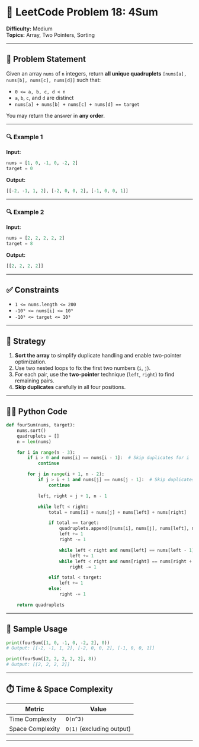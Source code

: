 
# 🧮 LeetCode Problem 18: 4Sum

**Difficulty:** Medium  
**Topics:** Array, Two Pointers, Sorting

---

## 📘 Problem Statement

Given an array `nums` of `n` integers, return **all unique quadruplets** `[nums[a], nums[b], nums[c], nums[d]]` such that:

- `0 <= a, b, c, d < n`
- `a`, `b`, `c`, and `d` are distinct
- `nums[a] + nums[b] + nums[c] + nums[d] == target`

You may return the answer in **any order**.

---

### 🔍 Example 1

**Input:**
```python
nums = [1, 0, -1, 0, -2, 2]
target = 0
```

**Output:**
```python
[[-2, -1, 1, 2], [-2, 0, 0, 2], [-1, 0, 0, 1]]
```

---

### 🔍 Example 2

**Input:**
```python
nums = [2, 2, 2, 2, 2]
target = 8
```

**Output:**
```python
[[2, 2, 2, 2]]
```

---

## ✅ Constraints

- `1 <= nums.length <= 200`
- `-10⁹ <= nums[i] <= 10⁹`
- `-10⁹ <= target <= 10⁹`

---

## 🧠 Strategy

1. **Sort the array** to simplify duplicate handling and enable two-pointer optimization.
2. Use two nested loops to fix the first two numbers (`i`, `j`).
3. For each pair, use the **two-pointer** technique (`left`, `right`) to find remaining pairs.
4. **Skip duplicates** carefully in all four positions.

---

## 🧑‍💻 Python Code

```python
def fourSum(nums, target):
    nums.sort()
    quadruplets = []
    n = len(nums)

    for i in range(n - 3):
        if i > 0 and nums[i] == nums[i - 1]:  # Skip duplicates for i
            continue

        for j in range(i + 1, n - 2):
            if j > i + 1 and nums[j] == nums[j - 1]:  # Skip duplicates for j
                continue

            left, right = j + 1, n - 1

            while left < right:
                total = nums[i] + nums[j] + nums[left] + nums[right]

                if total == target:
                    quadruplets.append([nums[i], nums[j], nums[left], nums[right]])
                    left += 1
                    right -= 1

                    while left < right and nums[left] == nums[left - 1]:  # Skip duplicates for left
                        left += 1
                    while left < right and nums[right] == nums[right + 1]:  # Skip duplicates for right
                        right -= 1

                elif total < target:
                    left += 1
                else:
                    right -= 1

    return quadruplets
```

---

## 🧪 Sample Usage

```python
print(fourSum([1, 0, -1, 0, -2, 2], 0))
# Output: [[-2, -1, 1, 2], [-2, 0, 0, 2], [-1, 0, 0, 1]]

print(fourSum([2, 2, 2, 2, 2], 8))
# Output: [[2, 2, 2, 2]]
```

---

## ⏱️ Time & Space Complexity

| Metric             | Value             |
|--------------------|-------------------|
| Time Complexity     | `O(n^3)`          |
| Space Complexity    | `O(1)` (excluding output) |

---
